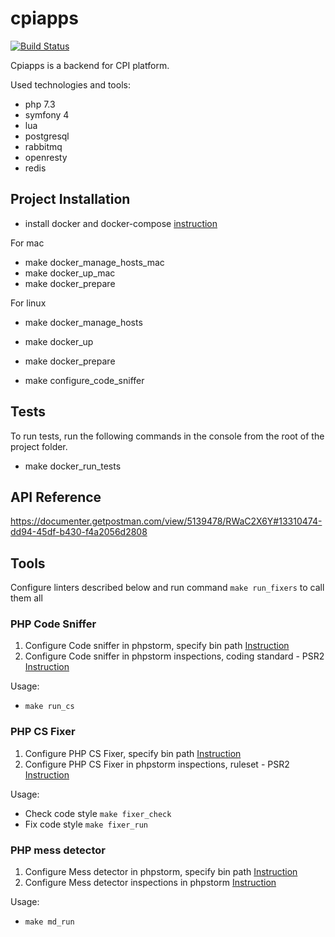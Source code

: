 # cpiapps

[![Build Status](https://travis-ci.com/soulgarden/cpiapps.svg?branch=master)](https://travis-ci.com/soulgarden/cpiapps)

Cpiapps is a backend for CPI platform.

Used technologies and tools:

* php 7.3
* symfony 4
* lua
* postgresql 
* rabbitmq
* openresty
* redis

## Project Installation

* install docker and docker-compose [instruction](https://docs.docker.com/install/)

For mac
* make docker_manage_hosts_mac
* make docker_up_mac
* make docker_prepare

For linux
* make docker_manage_hosts
* make docker_up
* make docker_prepare


* make configure_code_sniffer

## Tests ##

To run tests, run the following commands in the console from the root of the project folder.

* make docker_run_tests

## API Reference ##
https://documenter.getpostman.com/view/5139478/RWaC2X6Y#13310474-dd94-45df-b430-f4a2056d2808

## Tools

Configure linters described below and run command `make run_fixers` to call them all

### PHP Code Sniffer

1. Configure Code sniffer in phpstorm, specify bin path [Instruction](https://confluence.jetbrains.com/display/PhpStorm/PHP+Code+Sniffer+in+PhpStorm#PHPCodeSnifferinPhpStorm-1.1.SpecifyingthepathtoPHPCodeSniffer)
2. Configure Code sniffer in phpstorm inspections, coding standard - PSR2 [Instruction](https://confluence.jetbrains.com/display/PhpStorm/PHP+Code+Sniffer+in+PhpStorm#PHPCodeSnifferinPhpStorm-1.2.ConfigurePHPCodeSnifferasaPhpStorminspection)

Usage:

* `make run_cs`

### PHP CS Fixer
1. Configure PHP CS Fixer, specify bin path [Instruction](https://blog.jetbrains.com/phpstorm/2018/11/php-cs-fixer-support/)
2. Configure PHP CS Fixer in phpstorm inspections, ruleset - PSR2 [Instruction](https://blog.jetbrains.com/phpstorm/2018/11/php-cs-fixer-support/)

Usage:

* Check code style `make fixer_check`
* Fix code style `make fixer_run`

### PHP mess detector
1. Configure Mess detector in phpstorm, specify bin path [Instruction](https://confluence.jetbrains.com/display/PhpStorm/PHP+Mess+Detector+in+PhpStorm#PHPMessDetectorinPhpStorm-1.EnablePHPMessDetectorintegrationinPhpStorm)
2. Configure Mess detector inspections in phpstorm [Instruction](https://confluence.jetbrains.com/display/PhpStorm/PHP+Mess+Detector+in+PhpStorm#PHPMessDetectorinPhpStorm-1.2.ConfigurePHPMessDetectorasaPhpStorminspection)

Usage:

* `make md_run`